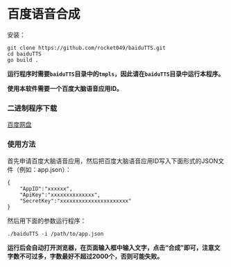 # 百度语音合成

安装：
```
git clone https://github.com/rocket049/baiduTTS.git
cd baiduTTS
go build .
```

**运行程序时需要`baiduTTS`目录中的`tmpls`，因此请在`baiduTTS`目录中运行本程序。**


**使用本软件需要一个百度大脑语音应用ID。**

### 二进制程序下载
[百度网盘](https://pan.baidu.com/s/103cgeSFOmPZFvVZOQYdDPw)

### 使用方法
首先申请百度大脑语音应用，然后把百度大脑语音应用ID写入下面形式的JSON文件（例如：app.json）：
```
{
	"AppID":"xxxxxx",
	"ApiKey":"xxxxxxxxxxxxxx",
	"SecretKey":"xxxxxxxxxxxxxxxxxxxxxx"
}
```

然后用下面的参数运行程序：
```
./baiduTTS -i /path/to/app.json
```

**运行后会自动打开浏览器，在页面输入框中输入文字，点击“合成”即可，注意文字数不可过多，字数最好不超过2000个，否则可能失败。**
